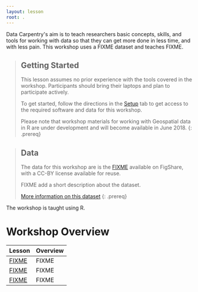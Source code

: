 ```yaml
---
layout: lesson
root: .
---
```


Data Carpentry's aim is to teach researchers basic concepts, skills, and tools for working with data so that they can get more done in less time, and with less pain. This workshop uses a FIXME dataset and teaches FIXME.


> ## Getting Started
>
> This lesson assumes no prior experience with the tools covered in the workshop.
> Participants should bring their laptops and plan to participate actively.
>
> To get started, follow the directions in the [Setup](setup/) tab to
> get access to the required software and data for this workshop.
>
> Please note that workshop materials for working with Geospatial data in R are under development and will become available
> in June 2018.
{: .prereq}

> ## Data
>
> The data for this workshop are is the [FIXME](FIXME) available on FigShare, with a CC-BY license available for reuse.
>
> FIXME add a short description about the dataset.
>
> [More information on this dataset](data)
{: .prereq}

The workshop is taught using R.


# Workshop Overview

| Lesson    | Overview |
| ------- | ---------- |
| [FIXME](FIXME) | FIXME |
| [FIXME](FIXME) | FIXME |
| [FIXME](FIXME) | FIXME |
